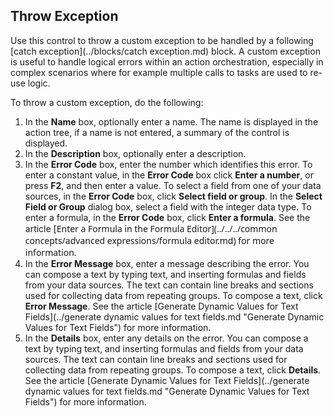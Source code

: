 ## Throw Exception

Use this control to throw a custom exception to be handled by a following [catch exception](../blocks/catch exception.md) block. A custom exception is useful to handle logical errors within an action orchestration, especially in complex scenarios where for example multiple calls to tasks are used to re-use logic.

To throw a custom exception, do the following:

1.  In the **Name** box, optionally enter a name. The name is displayed in the action tree, if a name is not entered, a summary of the control is displayed.
2.  In the **Description** box, optionally enter a description.
3.  In the **Error Code** box, enter the number which identifies this error. To enter a constant value, in the **Error Code** box click **Enter a number**, or press **F2**, and then enter a value. To select a field from one of your data sources, in the **Error Code** box, click **Select field or group**. In the **Select Field or Group** dialog box, select a field with the integer data type. To enter a formula, in the **Error Code** box, click **Enter a formula**. See the article [<span style="FONT-FAMILY: Segoe UI">Enter a Formula in the Formula Editor](../../../common concepts/advanced expressions/formula editor.md) for more information.
4.  In the **Error Message** box, enter a message describing the error. You can compose a text by typing text, and inserting formulas and fields from your data sources. The text can contain line breaks and sections used for collecting data from repeating groups. To compose a text, click **Error Message**. See the article [Generate Dynamic Values for Text Fields](../generate dynamic values for text fields.md "Generate Dynamic Values for Text Fields") for more information.
5.  In the **Details** box, enter any details on the error. You can compose a text by typing text, and inserting formulas and fields from your data sources. The text can contain line breaks and sections used for collecting data from repeating groups. To compose a text, click **Details**. See the article [Generate Dynamic Values for Text Fields](../generate dynamic values for text fields.md "Generate Dynamic Values for Text Fields") for more information.